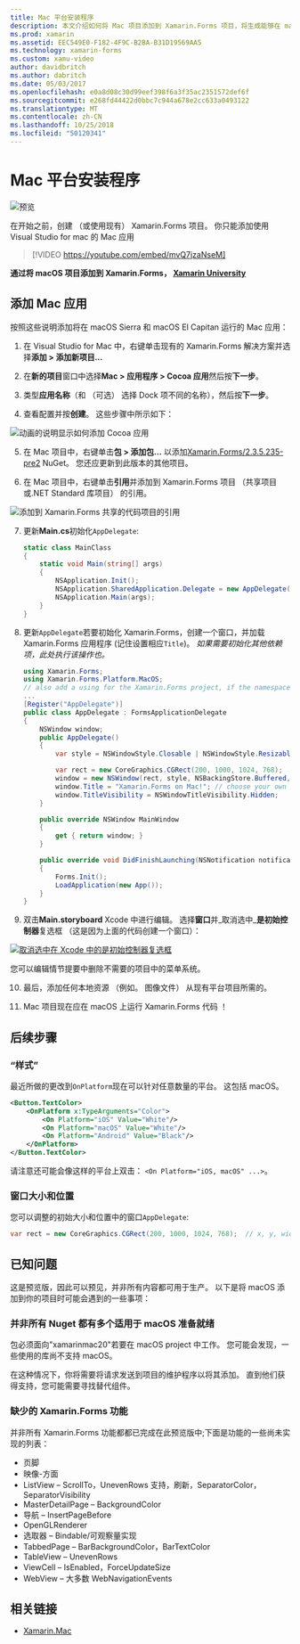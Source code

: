 ```yaml
---
title: Mac 平台安装程序
description: 本文介绍如何将 Mac 项目添加到 Xamarin.Forms 项目，将生成能够在 macOS Sierra 和 macOS El Capitan 上运行的应用。
ms.prod: xamarin
ms.assetid: EEC549E0-F182-4F9C-B2BA-B31D19569AA5
ms.technology: xamarin-forms
ms.custom: xamu-video
author: davidbritch
ms.author: dabritch
ms.date: 05/03/2017
ms.openlocfilehash: e0a8d08c30d99eef398f6a3f35ac2351572def6f
ms.sourcegitcommit: e268fd44422d0bbc7c944a678e2cc633a0493122
ms.translationtype: MT
ms.contentlocale: zh-CN
ms.lasthandoff: 10/25/2018
ms.locfileid: "50120341"
---
```

# <a name="mac-platform-setup"></a>Mac 平台安装程序

![预览](~/media/shared/preview.png)

在开始之前，创建 （或使用现有） Xamarin.Forms 项目。
你只能添加使用 Visual Studio for mac 的 Mac 应用

> [!VIDEO https://youtube.com/embed/mvQ7jzaNseM]

**通过将 macOS 项目添加到 Xamarin.Forms， [Xamarin University](https://university.xamarin.com/)**

## <a name="adding-a-mac-app"></a>添加 Mac 应用

按照这些说明添加将在 macOS Sierra 和 macOS El Capitan 运行的 Mac 应用：

1. 在 Visual Studio for Mac 中，右键单击现有的 Xamarin.Forms 解决方案并选择**添加 > 添加新项目...**

2. 在**新的项目**窗口中选择**Mac > 应用程序 > Cocoa 应用**然后按**下一步**。

3. 类型**应用名称**（和 （可选） 选择 Dock 项不同的名称），然后按**下一步**。

4. 查看配置并按**创建**。 这些步骤中所示如下：

  ![动画的说明显示如何添加 Cocoa 应用](mac-images/add-macos-proj.gif)

5. 在 Mac 项目中，右键单击**包 > 添加包...** 以添加[Xamarin.Forms/2.3.5.235-pre2](https://www.nuget.org/packages/Xamarin.Forms/2.3.5.235-pre2) NuGet。 您还应更新到此版本的其他项目。

6. 在 Mac 项目中，右键单击**引用**并添加到 Xamarin.Forms 项目 （共享项目或.NET Standard 库项目） 的引用。

  ![添加到 Xamarin.Forms 共享的代码项目的引用](mac-images/references-sml.png)

7. 更新**Main.cs**初始化`AppDelegate`:

    ```csharp
    static class MainClass
    {
        static void Main(string[] args)
        {
            NSApplication.Init();
            NSApplication.SharedApplication.Delegate = new AppDelegate(); // add this line
            NSApplication.Main(args);
        }
    }
    ```

8. 更新`AppDelegate`若要初始化 Xamarin.Forms，创建一个窗口，并加载 Xamarin.Forms 应用程序 (记住设置相应`Title`)。 _如果需要初始化其他依赖项，此处执行该操作也。_

    ```csharp
    using Xamarin.Forms;
    using Xamarin.Forms.Platform.MacOS;
    // also add a using for the Xamarin.Forms project, if the namespace is different to this file
    ...
    [Register("AppDelegate")]
    public class AppDelegate : FormsApplicationDelegate
    {
        NSWindow window;
        public AppDelegate()
        {
            var style = NSWindowStyle.Closable | NSWindowStyle.Resizable | NSWindowStyle.Titled;

            var rect = new CoreGraphics.CGRect(200, 1000, 1024, 768);
            window = new NSWindow(rect, style, NSBackingStore.Buffered, false);
            window.Title = "Xamarin.Forms on Mac!"; // choose your own Title here
            window.TitleVisibility = NSWindowTitleVisibility.Hidden;
        }

        public override NSWindow MainWindow
        {
            get { return window; }
        }

        public override void DidFinishLaunching(NSNotification notification)
        {
            Forms.Init();
            LoadApplication(new App());
        }
    }
    ```

9. 双击**Main.storyboard** Xcode 中进行编辑。 选择**窗口**并_取消选中_**是初始控制器**复选框 （这是因为上面的代码创建一个窗口）：

  [![取消选中在 Xcode 中的是初始控制器复选框](mac-images/xcode-init-controller-sml.png)](mac-images/xcode-init-controller.png#lightbox)

  您可以编辑情节提要中删除不需要的项目中的菜单系统。

10. 最后，添加任何本地资源 （例如。 图像文件） 从现有平台项目所需的。

11. Mac 项目现在应在 macOS 上运行 Xamarin.Forms 代码 ！

## <a name="next-steps"></a>后续步骤

### <a name="styling"></a>“样式”

最近所做的更改到`OnPlatform`现在可以针对任意数量的平台。 这包括 macOS。

```xml
<Button.TextColor>
    <OnPlatform x:TypeArguments="Color">
        <On Platform="iOS" Value="White"/>
        <On Platform="macOS" Value="White"/>
        <On Platform="Android" Value="Black"/>
    </OnPlatform>
</Button.TextColor>
```

请注意还可能会像这样的平台上双击： `<On Platform="iOS, macOS" ...>`。

### <a name="window-size-and-position"></a>窗口大小和位置

您可以调整的初始大小和位置中的窗口`AppDelegate`:

```csharp
var rect = new CoreGraphics.CGRect(200, 1000, 1024, 768);  // x, y, width, height
```

## <a name="known-issues"></a>已知问题

这是预览版，因此可以预见，并非所有内容都可用于生产。 以下是将 macOS 添加到你的项目时可能会遇到的一些事项：

### <a name="not-all-nugets-are-ready-for-macos"></a>并非所有 Nuget 都有多个适用于 macOS 准备就绪

包必须面向"xamarinmac20"若要在 macOS project 中工作。 您可能会发现，一些使用的库尚不支持 macOS。

在这种情况下，你将需要将请求发送到项目的维护程序以将其添加。 直到他们获得支持，您可能需要寻找替代组件。

### <a name="missing-xamarinforms-features"></a>缺少的 Xamarin.Forms 功能

并非所有 Xamarin.Forms 功能都都已完成在此预览版中;下面是功能的一些尚未实现的列表：

* 页脚
* 映像-方面
* ListView – ScrollTo，UnevenRows 支持，刷新，SeparatorColor，SeparatorVisibility
* MasterDetailPage – BackgroundColor
* 导航 – InsertPageBefore
* OpenGLRenderer
* 选取器 – Bindable/可观察量实现
* TabbedPage – BarBackgroundColor，BarTextColor
* TableView – UnevenRows
* ViewCell – IsEnabled，ForceUpdateSize
* WebView – 大多数 WebNavigationEvents


## <a name="related-links"></a>相关链接

- [Xamarin.Mac](~/mac/index.yml)
